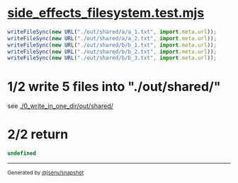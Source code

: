 # [side_effects_filesystem.test.mjs](../../side_effects_filesystem.test.mjs)

```js
writeFileSync(new URL("./out/shared/a/a_1.txt", import.meta.url));
writeFileSync(new URL("./out/shared/a/a_2.txt", import.meta.url));
writeFileSync(new URL("./out/shared/b/b_1.txt", import.meta.url));
writeFileSync(new URL("./out/shared/b/b_2.txt", import.meta.url));
writeFileSync(new URL("./out/shared/b/b_3.txt", import.meta.url));
```

# 1/2 write 5 files into "./out/shared/"

see [./0_write_in_one_dir/out/shared/](./0_write_in_one_dir/out/shared/)

# 2/2 return

```js
undefined
```

---

<sub>
  Generated by <a href="https://github.com/jsenv/core/tree/main/packages/independent/snapshot">@jsenv/snapshot</a>
</sub>
